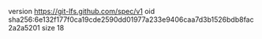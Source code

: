 version https://git-lfs.github.com/spec/v1
oid sha256:6e132f177f0ca19cde2590dd01977a233e9406caa7d3b1526bdb8fac2a2a5201
size 18
